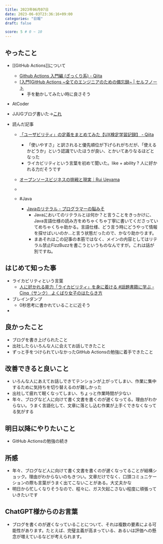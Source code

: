 ```yaml
---
title: 2023年06月07日
date: 2023-06-03T23:36:16+09:00
categories: "日報"
draft: false

score: 5 # 0 ~ 10
---
```


## やったこと

- [[GitHub Actions]]について
	- [Github Actions 入門編 (ざっくり系) - Qiita](https://qiita.com/zomaphone/items/7e6c3db6b3670f10e23d)
	- [[入門]GitHub Actions ~全てのエンジニアのための備忘録~ | セルフノート](https://selfnote.work/20220109/programming/begginer-github-actions/)
		- 手を動かしてみたい時に良さそう
- AtCoder
- JJUGブログ書いた→[これ](https://hiyoko-coder.hatenablog.com/entry/2023/06/07/222851)

- 読んだ記事
	- [「ユーザビリティ」の定義をまとめてみた【UX検定学習記録】 - Qiita](https://qiita.com/m_t_1600/items/7ba4a9a54b9a8392e78d?utm_campaign=popular_items&utm_medium=feed&utm_source=popular_items)
		- 「使いやすさ」と訳されると優先順位が下げられがちだが、「使えるかどうか」という認識でいたほうが良い、とかいてありなるほどとなった
		- ライカビリティという言葉を初めて聞いた。like + ability ?  人に好かれる力だそうです
	- [オープンソースビジネスの挑戦と現実｜Rui Ueyama](https://note.com/ruiu/n/ndfcda9adb748)
	- 

	- #Java
		- [Javaのリテラル - プログラマーの脳みそ](https://nagise.hatenablog.jp/entry/2021/04/17/115232)
			- Javaにおいてのリテラルとは何か？と言うことをきっかけに、Java言語仕様の読み方をめちゃくちゃ丁寧に書いてくださっていてめちゃくちゃ助かる。言語仕様、どう言う時にどうやって情報を探せばいいのか…と言う状態だったので、かなり助かります。
			- まあそれはこの記事の本筋ではなく、メインの内容としてはリテラル禁止FizzBuzzを書こうというものなんですが。これは話が別ですね。

  

## はじめて知った事

- ライカビリティという言葉
	- [人に好かれる能力「ライカビリティ」を身に着ける #話題書籍に学ぶ - Cinq（サンク） よくばり女子のはたらき方](https://cinq.style/articles/1507/)
- ブレインダンプ
	- 0秒思考に書かれていることに近そう
- 

  

## 良かったこと

- ブログを書き上げられたこと
- 出社したらいろんな人に会えてお話しできたこと
- ずっと手をつけられていなかったGitHub Actionsの勉強に着手できたこと

  

## 改善できると良いこと

- いろんな人にあえてお話しできてテンションが上がってしまい、作業に集中するために気持ちを切り替えるのが難しかった
- 出社して疲れて眠くなってしまい、ちょっと作業時間が少ない
- 年々、ブログなど人に向けて書く文書を書くのが遅くなってる。理由がわからない。うまく言語化して、文章に落とし込む作業が上手くできなくなってる気がする

  

## 明日以降にやりたいこと

- GitHub Actionsの勉強の続き

  

## 所感
- 年々、ブログなど人に向けて書く文書を書くのが遅くなってることが結構ショック。理由がわからないのもきつい。文章だけでなく、口頭コミュニケーションの際も言葉がうまく出てこないことがある。大丈夫かな
- 明日から忙しくなりそうなので、程々に、ガス欠起こさない程度に頑張っていきたいです


## ChatGPT様からのお言葉
- ブログを書くのが遅くなっていることについて、それは複数の要素による可能性があります。たとえば、完璧主義が高まっている、あるいは評価への懸念が増えているなどが考えられます。